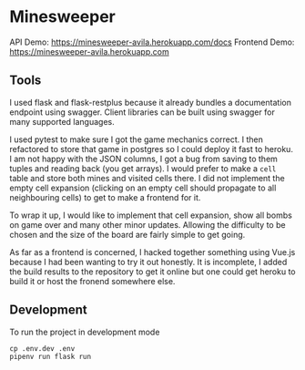 # Minesweeper

API Demo: https://minesweeper-avila.herokuapp.com/docs
Frontend Demo: https://minesweeper-avila.herokuapp.com

## Tools
I used flask and flask-restplus because it already bundles a documentation endpoint using swagger.
Client libraries can be built using swagger for many supported languages.

I used pytest to make sure I got the game mechanics correct.
I then refactored to store that game in postgres so I could deploy it fast to heroku.
I am not happy with the JSON columns, I got a bug from saving to them tuples and reading
back (you get arrays). I would prefer to make a `cell` table and store both mines and visited
cells there.
I did not implement the empty cell expansion (clicking on an empty cell should propagate to 
all neighbouring cells) to get to make a frontend for it.

To wrap it up, I would like to implement that cell expansion, show all bombs on game over and many 
other minor updates. Allowing the difficulty to be chosen and the size of the board are fairly simple
to get going.

As far as a frontend is concerned, I hacked together something using Vue.js because I had been
wanting to try it out honestly. It is incomplete, I added the build results to the repository to 
get it online but one could get heroku to build it or host the fronend somewhere else.

## Development
To run the project in development mode
```
cp .env.dev .env
pipenv run flask run
```
